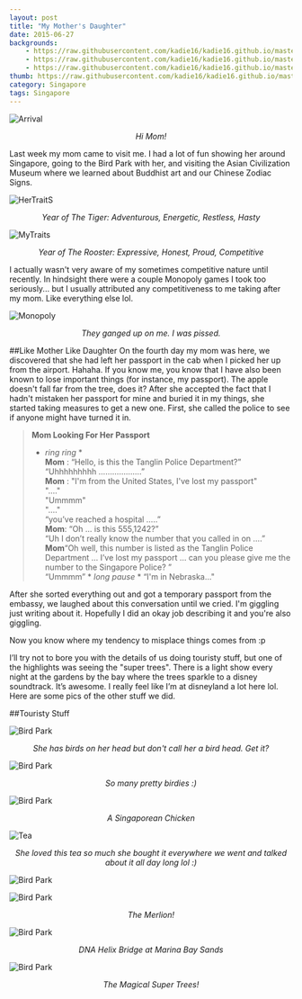 ```yaml
---
layout: post
title: "My Mother's Daughter"
date: 2015-06-27
backgrounds:
    - https://raw.githubusercontent.com/kadie16/kadie16.github.io/master/assets/images/posts/mom/wave.JPG 
    - https://raw.githubusercontent.com/kadie16/kadie16.github.io/master/assets/images/posts/mom/pano2.JPG   
    - https://raw.githubusercontent.com/kadie16/kadie16.github.io/master/assets/images/posts/mom/superTrees2.JPG   
thumb: https://raw.githubusercontent.com/kadie16/kadie16.github.io/master/assets/images/posts/mom/Mer1.JPG
category: Singapore
tags: Singapore
---
```


![Arrival](https://github.com/kadie16/kadie16.github.io/raw/master/assets/images/posts/mom/arrival.JPG) _<center>Hi Mom!</center>_

Last week my mom came to visit me. I had a lot of fun showing her around Singapore, going to the Bird Park with her, and visiting the Asian Civilization Museum where we learned about Buddhist art and our Chinese Zodiac Signs. 

![HerTraitS](https://github.com/kadie16/kadie16.github.io/raw/master/assets/images/posts/mom/traitsMom.JPG) _<center>Year of The Tiger: Adventurous, Energetic, Restless, Hasty</center>_

![MyTraits](https://github.com/kadie16/kadie16.github.io/raw/master/assets/images/posts/mom/TraitsMe.JPG) _<center>Year of The Rooster: Expressive, Honest, Proud, Competitive</center>_

I actually wasn't very aware of my sometimes competitive nature until recently. In hindsight there were a couple Monopoly games I took too seriously... but I usually attributed any competitiveness to me taking after my mom. Like everything else lol.

![Monopoly](https://github.com/kadie16/kadie16.github.io/raw/master/assets/images/posts/mom/monopoly.JPG) _<center>They ganged up on me. I was pissed.</center>_

##Like Mother Like Daughter
On the fourth day my mom was here, we discovered that she had left her passport in the cab when I picked her up from the airport. Hahaha. If you know me, you know that I have also been known to lose important things (for instance, my passport). The apple doesn't fall far from the tree, does it? After she accepted the fact that I hadn't mistaken her passport for mine and buried it in my things, she started taking measures to get a new one. First, she called the police to see if anyone might have turned it in. 

> **Mom Looking For Her Passport** <br>
> * _ring ring_ * <br>
> **Mom** : “Hello, is this the Tanglin Police Department?” <br>
    “Uhhhhhhhhh ……………….” <br>
**Mom** : "I'm from the United States, I've lost my passport" <br>
    "...." <br>
    "Ummmm" <br>
    "...." <br>
    “you’ve reached a hospital …..”<br>
**Mom**: “Oh ... is this 555,1242?”<br>
    “Uh I don’t really know the number that you called in on ….”<br>
**Mom**“Oh well, this number is listed as the Tanglin Police Department … I’ve lost my passport  … can you please give me the number to the Singapore Police? ” <br>
    “Ummmm” * _long pause_ * “I'm in Nebraska…"<br>

After she sorted everything out and got a temporary passport from the embassy, we laughed about this conversation until we cried. I'm giggling just writing about it. Hopefully I did an okay job describing it and you're also giggling.

Now you know where my tendency to misplace things comes from :p 

I’ll try not to bore you with the details of us doing touristy stuff, but one of the highlights was seeing the "super trees". There is a light show every night at the gardens by the bay where the trees sparkle to a disney soundtrack. It’s awesome. I really feel like I’m at disneyland a lot here lol. Here are some pics of the other stuff we did. 

##Touristy Stuff

![Bird Park](https://github.com/kadie16/kadie16.github.io/raw/master/assets/images/posts/mom/birdHead.JPG) _<center>She has birds on her head but don't call her a bird head. Get it?</center>_

![Bird Park](https://github.com/kadie16/kadie16.github.io/raw/master/assets/images/posts/mom/birdsAtFeet.JPG) _<center>So many pretty birdies :)</center>_

![Bird Park](https://github.com/kadie16/kadie16.github.io/raw/master/assets/images/posts/mom/chicken.JPG) _<center>A Singaporean Chicken</center>_

![Tea](https://github.com/kadie16/kadie16.github.io/raw/master/assets/images/posts/mom/tea.JPG) _<center>She loved this tea so much she bought it everywhere we went and talked about it all day long lol :)</center>_

![Bird Park](https://github.com/kadie16/kadie16.github.io/raw/master/assets/images/posts/mom/UniElephant.JPG) 

![Bird Park](https://github.com/kadie16/kadie16.github.io/raw/master/assets/images/posts/mom/Mer2.JPG) _<center>The Merlion!</center>_

![Bird Park](https://github.com/kadie16/kadie16.github.io/raw/master/assets/images/posts/mom/pano2.JPG) _<center>DNA Helix Bridge at Marina Bay Sands</center>_

![Bird Park](https://github.com/kadie16/kadie16.github.io/raw/master/assets/images/posts/mom/superTrees1.JPG) _<center>The Magical Super Trees!</center>_


